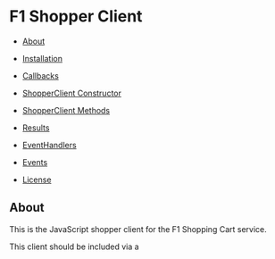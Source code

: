 # F1 Shopper Client

* [About](#about)
* [Installation](#installation)
* [Callbacks](#callbacks)
* [ShopperClient Constructor](#shopperclient-constructor)
* [ShopperClient Methods](#shopperclient-methods)

* [Results](#results)
* [EventHandlers](#eventhandlers)
* [Events](#events)
* [License](#license)

## About

This is the JavaScript shopper client for the F1 Shopping Cart service.

This client should be included via a <script> tag in the shopper-facing
webpages. It enables shoppers to add items to their carts, remove items
from their carts, etc.

## Installation

Use this tag in the shopper webpage:

```html
<script type="text/javascript" src="https://js.f1shoppingcart.com/v1/shopper.js"></script>
```

## Callbacks
Most methods in this library are asynchronous and use callbacks to convey their
results. All callbacks receive a single object as a parameter. That parameter
has two properties:
* `result`: The result of the method call if it succeeded. Depending on
the method invoked, the result will vary. See the documentation for the
method in question.
* `error`: An error object if the method call failed
Only one of these properties will be non-null. The application should
check which property is set and respond accordingly.


## ShopperClient Constructor
#### Description
The ShopperClient manages all interactions between shopper web page
JavaScript and the F1 Shopping Cart service.
#### Parameters
* `appId`: (string) An application id string unique to each client. This
id can be obtained from F1 Customer Support.
* `getTokenUrl`: (string) The URL (or relative path) for getting authentication
tokens. See the
[SellerClient Authentication Integration](seller.md/#authentication-integration)
documentation for more information.
#### Examples
```javascript
var client = new ShopperClient("TestAppId", "/get_f1_auth_token");
```

Optionally, a log level string can be passed as a third parameter to the
constructor. Valid values are (in order of increasing verbosity):
* `"error"`
* `"warn"`
* `"info"`
* `"debug"`

For example:
```javascript
var client = new ShopperClient("TestAppId", "/get_f1_auth_token", !"debug");
```
If no log level is passed, the log level defaults to `"info"`.

The F1 Shopping Cart client library loads asynchronously, so the application
needs to wait until the F1 library is fully loaded before constructing the
client and calling methods.

The best way to do this is via the window.f1OnLoadedCallback. If this callback
is defined, the client library will call it when it is done loading. The
callback should accept a single response object as an argument. This object
has two properties:
* `result`: If the library loaded successfully, this property will
contain the string 'F1 library is loaded.'
* `error`: If the library failed to load successfully, this property will
contain an error object explaining the failure.

Only one of these properties will be non-null. The application should
check which property is set and respond accordingly.

Note that the window.f1OnLoadedCallback must be defined before the F1 script tag
is loaded. Here is an example of proper loading and client construction using the
window.f1OnLoadedCallback:

```
<script type="text/javascript">
    window.f1OnLoadedCallback = function(rsp) {
        if (rsp.error) {
            console.error('F1 script failed to load: %s', rsp.error);
        } else {
            console.log(rsp.result);
            var client = new ShopperClient("INTERNAL_TEST_APP_ID",
                                           "/get_f1_auth_token");
            // Do something with the client here ...
        }
    };
</script>

<script type="text/javascript" src="https://js.f1shoppingcart.com/v1/shopper.js">
</script>
```

## Authentication
Before the client can do useful work, it must authenticate itself via the
[logIn](#login) method. If there are too many connections open for this user,
authentication may fail. Check the result of the [logIn](#login) method's callback
to ensure that the client authenticated properly.

## ShopperClient Methods

* [logIn](#login)
* [addToCart](#addtocart)
* [removeFromCart](#removefromcart)
* [setCartQuantity](#setcartquantity)
* [emptyCart](#emptycart)
* [getCartSecondsRemaining](#getcartsecondsremaining)
* [getCartState](#getcartstate)
* [getInStockState](#getinstockstate)
* [bindCartStateEvent](#bindcartstateevent)
* [bindInStockStateEvent](#bindinstockstateevent)
* [bindCartExpiredEvent](#bindcartexpiredevent)
* [bindCustomEvent](#bindcustomevent)


### logIn
#### Description
Log in the user to the F1 Shopping Cart service.
#### Parameters
* `userId`: (Integer) An integer representing the shopper's user id.
* `cb`: ([Callback](#callbacks))
#### Return Value
This is an async method. The specified [callback](#callbacks) will be called
with the result of the request. If authentication succeeds, the callback
argument's `result` property will be set to string with a success message.
If authentication fails, the callback argument's `error` property will be
set to an Error object explaining the failure. Authentication may fail if
the shopper already has too many connections open to the F1 service.
Thus, it is important to call this method and check its
result before attempting to call other methods.
#### Examples
```javascript
client.logIn(userId, function(rsp) {
    if (rsp.error) {
        // Do something with the rsp.error
        console.error("logIn failed: " + rsp.error);
    } else {
        // Client is ready, call additional methods now
        console.log(rsp.result);
    }
});
```

### addToCart
#### Description
Add an item to the shopper's cart.
#### Parameters
* `sku`: (integer) The SKU (Stock Keeping Unit) of the item to be added
* `qtyRequested`: (integer) The number of items requested. Note that fewer
items may actually be added, due to stock availability or purchase limits.
See the return value for details on the quantity in the cart after
the operation completes.
* `cb`: ([Callback](#callbacks))
#### Return Value
This is an async method. The specified
[callback](#callbacks) will be called with the
results of the request. See [AddToCartResult](#addtocartresult) for result
details. The web application should also bind a handler to the
[CartStateEvent](#cartstateevent) to see any changes to the shopper's
cart, since cart contents may change due to admin actions, cart expiration,
actions in other browser sessions, etc. See
[bindCartStateEvent](#bindcartstateevent) for more information.
#### Examples
```javascript
var sku = 81;
var qtyRequested = 4;
client.addToCart(sku, qtyRequested, function(rsp) {
  if (rsp.error) {
    // Do something with the rsp.error
    console.error("addToCart failed. Error: " + rsp.error);
  } else {
    var result = rsp.result;
    console.log("Quantity requested: " + qtyRequested);
    console.log("Quantity added to cart: " + result.qtyAdded);
    console.log("Quantity of this SKU currently in cart: " + result.cartQty);
    console.log("Why: " + result.why);
  }
});
```

### removeFromCart
#### Description
Remove item(s) from the shopper's cart
#### Parameters
* `sku`: (integer) The SKU (Stock Keeping Unit) of the item to be removed
* `qty`: (integer) The number of items to be removed
* `cb`: ([Callback](#callbacks))
#### Return Value
This is an async method. The specified
[callback](#callbacks) will be called with the
results of the request. See [RemoveFromCartResult](#removefromcartresult)
for result details. The web application should also bind a handler to the
[CartStateEvent](#cartstateevent) to see any changes to the shopper's
cart, since cart contents may change due to admin actions, cart expiration,
actions in other browser sessions, etc. See
[bindCartStateEvent](#bindcartstateevent) for more information.
#### Examples
```javascript
var sku = 81;
var qtyToRemove = 4;
client.removeFromCart(sku, qtyToRemove,  function(rsp) {
  if (rsp.error) {
    // Do something with the rsp.error
    console.error("removeFromCart failed. Error: " + rsp.error);
  } else {
    var result = rsp.result;
    console.log("Quantity to be removed: " + qtyToRemove);
    console.log("Quantity actually removed: " + result.qtyRemoved);
    console.log("Quantity of this SKU remaining in cart: " + result.cartQty);
  }
});
```

### setCartQuantity
#### Description
Set the quantity of a SKU in the shopper's cart.
#### Parameters
* `sku`: (integer) The SKU (Stock Keeping Unit) of the item
* `qty`: (integer) The desired quantity. Note that a lower quantity
may actually be set in the cart, due to stock availability or purchase limits.
See the return value for details on the quantity in the cart after the
operation completes.
* `cb`: ([Callback](#callbacks))
#### Return Value
This is an async method. The specified
[callback](#callbacks) will be called with the
results of the request. See [SetCartQuantityResult](#setcartquantityresult)
for result details. The web application should also bind a handler to the
[CartStateEvent](#cartstateevent) to see any changes to the shopper's
cart, since cart contents may change due to admin actions, cart expiration,
actions in other browser sessions, etc. See
[bindCartStateEvent](#bindcartstateevent) for more information.
#### Examples
```javascript
var sku = 81;
var desiredQty = 4;
client.setCartQuantity(sku, desiredQty, function(rsp) {
  if (rsp.error) {
    // Do something with the rsp.error
    console.error("setCartQuantity failed. Error: " + rsp.error);
  } else {
    var result = rsp.result;
    console.log("Desired quantity: " + desiredQty);
    console.log("Quantity of this SKU currently in cart: " + result.cartQty);
    console.log("Why: " + result.why);
  }
});
```

### emptyCart
#### Description
Empty the shopper's cart
#### Parameters
* `cb`: ([Callback](#callbacks))
#### Return Value
This is an async method. The specified
[callback](#callbacks) will be called with the
results of the request. See [EmptyCartResult](#emptycartresult)
for result details. The web application should also bind a handler to the
[CartStateEvent](#cartstateevent) to see any changes to the shopper's
cart, since cart contents may change due to admin actions, cart expiration,
actions in other browser sessions, etc. See
[bindCartStateEvent](#bindcartstateevent) for more information.
#### Examples
```javascript
client.emptyCart(function(rsp) {
  if (rsp.error) {
    // Do something with the rsp.error
    console.error("emptyCart failed due to an error. Error: " + rsp.error);
  } else {
    if (rsp.result) {
      console.log("Cart was successfully emptied.");
    } else {
      console.log("emptyCart failed.");
    }
  }
});
```

### getCartSecondsRemaining
#### Description
Gets the number of seconds remaining before the shopper's
cart is automatically emptied. See also seller client methods
[SellerClient::getCartDurationSeconds](seller.md/#getcartdurationseconds) and
[SellerClient::setCartDurationSeconds](seller.md#setcartdurationseconds)
for more information.
#### Parameters
* `cb`: ([Callback](#callbacks))
#### Return Value
This is an async method. The specified
[callback](#callbacks) will be called with the
results of the request.
See [GetCartSecondsRemainingResult](#getcartsecondsremainingresult)
for result details.
#### Examples
```javascript
client.getCartSecondsRemaining(function(rsp) {
  if (rsp.error) {
    // Do something with the rsp.error
    console.error("getCartSecondsRemaining failed due to an error. Error: "
	  + rsp.error);
  } else {
    console.log("Cart will expire in " + rsp.result + " seconds.");
  }
});
```

### getCartState
#### Description
Request that a [CartStateEvent](#cartstateevent) be sent
#### Parameters
* None
#### Return Value
This is an async method and does not return a value.
The web application should bind a handler to the
[CartStateEvent](#cartstateevent) to see the event that will be sent
as a result of calling this method. See
[bindCartStateEvent](#bindcartstateevent) for more information.
#### Examples
```javascript
client.getCartState();
```

### getInStockState
#### Description
Request that an [InStockStateEvent](#instockstateevent) be sent
#### Parameters
* None
#### Return Value
This is an async method and does not return a value.
The web application should bind a handler to the
[InStockStateEvent](#instockstateevent) to see the event that will be sent
as a result of calling this method. See
[bindInStockStateEvent](#bindinstockstateevent) for more information.
#### Examples
```javascript
client.getInStockState();
```

### bindCartStateEvent
#### Description
Bind a handler for [CartStateEvents](#cartstateevent)
#### Parameters
* `handler`: ([Event Handler](#event-handlers))
#### Return Value
This method returns null.
#### Examples
```javascript
client.bindCartStateEvent(function(event) {
  // Do something with the lineItems
  var numItems = event.lineItems.length;
  console.log("Got CartStateEvent");
  for (var i = 0; i < numItems; i++) {
    var lineItem = event.lineItems[i];
    console.log("SKU: " + lineItem.sku + " Qty: " + lineItem.qty);
  }
});
```

### bindInStockStateEvent
#### Description
Bind a handler for [InStockStateEvents](#instockstateevent)
#### Parameters
* `handler`: ([Event Handler](#event-handlers))
#### Return Value
This method returns null.
#### Examples
```javascript
client.bindInStockStateEvent(function(event) {
  // Do something with the inStockSkus property
  var numSkusInStock = event.inStockSkus.length;
  console.log("Got InStockStateEvent. # of SKUS in stock: " + numSkusInStock);
});
```

### bindCartExpiredEvent
#### Description
Bind a handler for [CartExpiredEvents](#cartexpiredevent)
#### Parameters
* `handler`: ([Event Handler](#event-handlers))
#### Return Value
This method returns null.
#### Examples
```javascript
client.bindCartExpiredEvent(function(event) {
  console.log("Your cart has expired.");
});
```

### bindCustomEvent
#### Description
Bind a handler for [CustomEvents](#customevent)
#### Parameters
* `eventName`: (string) The name of the custom event to be bound
* `handler`: [Event Handler](#event-handlers) Handler for this
custom event.
#### Return Value
This method returns null.
#### Examples
```javascript
client.bindCustomEvent("SomeCustomEvent", function(event) {
  // Do something with the event, which is a string
  console.log("Got SomeCustomEvent: " + event);
});
```

## Results
### AddToCartResult
An AddToCartResult is an object with three properties:
* `qtyAdded`: (integer) The quantity actually added to the cart
* `cartQty`: (integer) The quantity of the specified SKU currently in the cart.
* `why`: (string) Explanation of qtyAdded. "ALL" indicates
that all requested items were added to the cart. "STOCK" indicates that
fewer items were added than requested because of insufficient
stock. "LIMIT" indicates that fewer items were added than requested
because of a purchase limit on the requested item.

### RemoveFromCartResult
A RemoveFromCartResult is an object with two properties:
* `qtyRemoved`: (integer) The quantity removed from the cart
* `cartQty`: (integer) The quantity of the specified SKU remaining in the cart.

### SetCartQuantityResult
A SetCartQuantityResult is an object with two properties:
* `cartQty`: (integer) The quantity of the specified SKU currently in the cart.
* `why`: (string) Explanation of cartQty. "ALL" indicates
that the desired quantity was set. "STOCK" indicates that
the quantity was set to fewer items because of insufficient
stock. "LIMIT" indicates that the quantity was set to fewer items
because of a purchase limit on the requested item.

### EmptyCartResult
An EmptyCartResult is a simple boolean value. It is true if the emptyCart
operation succeeded, and false otherwise.

### GetCartSecondsRemainingResult
A GetCartSecondsRemainingResult is an integer representing the number of
seconds remaining until the user's cart expires and is automatically
emptied.

## Event Handlers
Event handlers are functions that recieve an event as their
only parameter. Depending on the event that was bound, the event will be
one of:
* [CartStateEvent](#cartstateevent)
* [InStockStateEvent](#instockstateevent)
* [CartExpiredEvent](#cartexpiredevent)
* [CustomEvent](#customevent)

## Events
Events are sent from the F1 Shopping Cart service to the shopper's browser.

### CartStateEvent
Sent when the state of the shopper's
cart changes for any reason. This event is an object with one property:
* `lineItems`: An array of [LineItems](#lineitem) representing the items
in the cart.
See [bindCartStateEvent](#bindcartstateevent) for information on
binding a handler to this event.

### InStockStateEvent
Represents the set of SKUs that are currently in stock (quantity is
greater than 0). This event is sent whenever the set of SKUs that are in stock
changes. It will be sent at most once per second. The event is an object
with one property:
* `inStockSkus`: An array of integers representing the SKUs that are
currently in stock.
See [bindInStockStateEvent](#bindinstockstateevent) for information on
binding a handler to this event.

### CartExpiredEvent
Sent when the user's cart has expired and has been automatically
emptied. This event has no content. See
[bindCartExpiredEvent](#bindcartexpiredevent) for information on
binding a handler to this event.

### CustomEvent
Sent by [SellerClient::sendEventToShopper](seller.md/#sendeventtoshopper) or
[SellerClient::sendEventToAllShoppers](seller.md/#sendeventtoallshoppers),
CustomEvents are arbitrary strings. Their semantics are determined by the
application. See [bindCustomEvent](#bindcustomevent) for information on
binding a handlers to custom events.

### LineItem
Each LineItem is an object with two properties:
* `sku`: (integer) SKU
* `qty`: (integer) Quantity

## License

Copyright (c) 2017-2018 Deer Creek Labs, LLC

Distributed under the Apache Software License, Version 2.0
http://www.apache.org/licenses/LICENSE-2.0.txt
